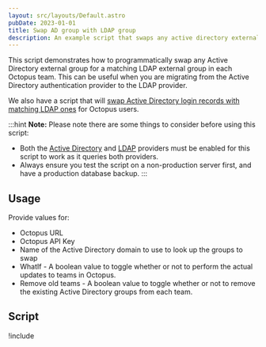 ```yaml
---
layout: src/layouts/Default.astro
pubDate: 2023-01-01
title: Swap AD group with LDAP group
description: An example script that swaps any active directory external group for a matching LDAP external group in each Octopus team.
---
```


This script demonstrates how to programmatically swap any Active Directory external group for a matching LDAP external group in each Octopus team. This can be useful when you are migrating from the Active Directory authentication provider to the LDAP provider.

We also have a script that will [swap Active Directory login records with matching LDAP ones](/docs/octopus-rest-api/examples/users-and-teams/swap-users-ad-domain-to-ldap/) for Octopus users.

:::hint
**Note:**
Please note there are some things to consider before using this script:

- Both the [Active Directory](/docs/security/authentication/active-directory/) and [LDAP](/docs/security/authentication/ldap/) providers must be enabled for this script to work as it queries both providers.
- Always ensure you test the script on a non-production server first, and have a production database backup.
:::

## Usage

Provide values for:

- Octopus URL
- Octopus API Key
- Name of the Active Directory domain to use to look up the groups to swap
- WhatIf - A boolean value to toggle whether or not to perform the actual updates to teams in Octopus.
- Remove old teams - A boolean value to toggle whether or not to remove the existing Active Directory groups from each team.

## Script

!include <switch-ad-domain-group-to-ldap-group-scripts>